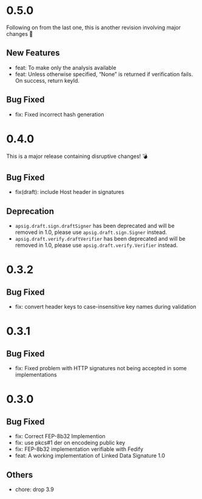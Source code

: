 # 0.5.0
Following on from the last one, this is another revision involving major changes 🤯
## New Features
- feat: To make only the analysis available
- feat: Unless otherwise specified, “None” is returned if verification fails. On success, return keyId.
## Bug Fixed
- fix: Fixed incorrect hash generation
# 0.4.0
This is a major release containing disruptive changes! 💣
## Bug Fixed
- fix(draft): include Host header in signatures
## Deprecation
- `apsig.draft.sign.draftSigner` has been deprecated and will be removed in 1.0, please use `apsig.draft.sign.Signer` instead.
- `apsig.draft.verify.draftVerifier` has been deprecated and will be removed in 1.0, please use `apsig.draft.verify.Verifier` instead.
# 0.3.2
## Bug Fixed
- fix: convert header keys to case-insensitive key names during validation
# 0.3.1
## Bug Fixed
- fix: Fixed problem with HTTP signatures not being accepted in some implementations
# 0.3.0
## Bug Fixed
- fix: Correct FEP-8b32 Implemention
- fix: use pkcs#1 der on encodeing public key
- fix: FEP-8b32 implementation verifiable with Fedify
- feat: A working implementation of Linked Data Signature 1.0
## Others
- chore: drop 3.9
